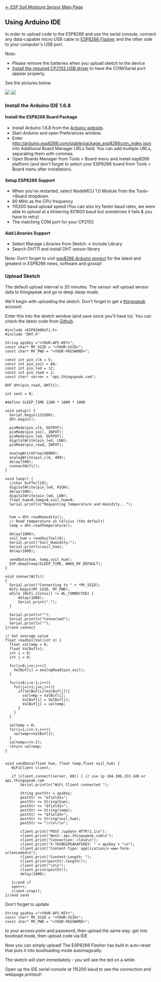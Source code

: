 [← ESP Soil Moisture Sensor Main
Page](ESP_Soil_Moisture_Sensor.md)

## Using Arduino IDE

In order to upload code to the ESP8266 and use the serial console,
connect any data-capable micro USB cable to [ESP8266
Flasher](ESP8266_Flasher.md) and the other side to your
computer's USB port.

Note:

  - Please remove the batteries when you upload sketch to the device
  - [Install the required CP2102 USB
    driver](https://www.silabs.com/products/mcu/Pages/USBtoUARTBridgeVCPDrivers.aspx)
    to have the COM/Serial port appear properly.

See the pictures below

<img src="//i1.aprbrother.com/IMG_5779.JPG-640.jpg">

<img src="//i1.aprbrother.com/IMG_5780.JPG-640.jpg">

### Install the Arduino IDE 1.6.8

#### Install the ESP8266 Board Package

  - Install Arduino 1.6.8 from the [Arduino
    website](http://www.arduino.cc/en/main/software).
  - Start Arduino and open Preferences window.
  - Enter
    <http://arduino.esp8266.com/stable/package_esp8266com_index.json>
    into Additional Board Manager URLs field. You can add multiple URLs,
    separating them with commas.
  - Open Boards Manager from Tools \> Board menu and install esp8266
    platform (and don't forget to select your ESP8266 board from Tools
    \> Board menu after installation).

#### Setup ESP8266 Support

  - When you've restarted, select NodeMCU 1.0 Module from the
    Tools-\>Board dropdown
  - 80 MHz as the CPU frequency
  - 115200 baud upload speed (You can also try faster baud rates, we
    were able to upload at a blistering 921600 baud but sometimes it
    fails & you have to retry)
  - The matching COM port for your CP2102

#### Add Libraries Support

  - Select Manage Libraries from Sketch -\> Include Library
  - Search DHT11 and install DHT sensor library

Note: Don't forget to visit [esp8266 Arduino
project](https://github.com/esp8266/arduino) for the latest and greatest
in ESP8266 news, software and gossip\!

### Upload Sketch

The default upload interval is 20 minutes. The sensor will upload sensor
data to thingspeak and go to deep sleep mode.

We'll begin with uploading the sketch. Don't forget to get a
[thingspeak](https://thingspeak.com) account.

Enter this into the sketch window (and save since you'll have to). You
can check the latest code from
[Github](https://github.com/AprilBrother/esp-soil-moisture-sensor/tree/master/src/esp-soil-moisture-sensor).

    #include <ESP8266WiFi.h>
    #include "DHT.h"

    String apiKey ="<YOUR-API-KEY>";
    const char* MY_SSID = "<YOUR-SSID>";
    const char* MY_PWD = "<YOUR-PASSWORD>";

    const int pin_clk = 5;
    const int pin_soil = A0;
    const int pin_led = 12;
    const int pin_read = 2;
    const char* server = "api.thingspeak.com";

    DHT dht(pin_read, DHT11);

    int sent = 0;

    #define SLEEP_TIME 1200 * 1000 * 1000

    void setup() {
      Serial.begin(115200);
      dht.begin();

      pinMode(pin_clk, OUTPUT);
      pinMode(pin_soil, INPUT);
      pinMode(pin_led, OUTPUT);
      digitalWrite(pin_led, LOW);
      pinMode(pin_read, INPUT);

      analogWriteFreq(40000);
      analogWrite(pin_clk, 400);
      delay(500);
      connectWifi();
    }

    void loop() {
      //char buffer[10];
      digitalWrite(pin_led, HIGH);
      delay(500);
      digitalWrite(pin_led, LOW);
      float hum=0,temp=0,soil_hum=0;
      Serial.println("Requesting Temperature and Humidity...");


      hum = dht.readHumidity();
      // Read temperature as Celsius (the default)
      temp = dht.readTemperature();

      delay(1000);
      soil_hum = readSoilVal(8);
      Serial.print("Soil_Humidity:");
      Serial.println(soil_hum);
      delay(1000);

      sendData(hum, temp,soil_hum);
      ESP.deepSleep(SLEEP_TIME, WAKE_RF_DEFAULT);
    }

    void connectWifi()
    {
      Serial.print("Connecting to " + *MY_SSID);
      WiFi.begin(MY_SSID, MY_PWD);
      while (WiFi.status() != WL_CONNECTED) {
          delay(1000);
          Serial.print(".");
      }

      Serial.println("");
      Serial.println("Connected");
      Serial.println("");
    }//end connect

    // Get average value
    float readSoilVal(int n) {
      float valtemp = 0;
      float ValBuf[n];
      int i = 0;
      int j = 0;

      for(i=0;i<n;i++){
        ValBuf[i] = analogRead(pin_soil);
      }

      for(i=0;i<n-1;i++){
        for(j=i+1;j<n;j++){
          if(ValBuf[i]>ValBuf[j]){
            valtemp = ValBuf[i];
            ValBuf[i] = ValBuf[j];
            ValBuf[j] = valtemp;
          }
        }
      }

      valtemp = 0;
      for(i=1;i<n-1;i++){
        valtemp+=ValBuf[i];
      }
      valtemp/=(n-2);
      return valtemp;
    }


    void sendData(float hum, float temp,float soil_hum) {
       WiFiClient client;

       if (client.connect(server, 80)) { // use ip 184.106.153.149 or api.thingspeak.com
           Serial.println("WiFi Client connected ");

           String postStr = apiKey;
           postStr += "&field1=";
           postStr += String(hum);
           postStr += "&field2=";
           postStr += String(temp);
           postStr += "&field3=";
           postStr += String(soil_hum);
           postStr += "\r\n\r\n";

           client.print("POST /update HTTP/1.1\n");
           client.print("Host: api.thingspeak.com\n");
           client.print("Connection: close\n");
           client.print("X-THINGSPEAKAPIKEY: " + apiKey + "\n");
           client.print("Content-Type: application/x-www-form-urlencoded\n");
           client.print("Content-Length: ");
           client.print(postStr.length());
           client.print("\n\n");
           client.print(postStr);
           delay(1000);

       }//end if
       sent++;
       client.stop();
    }//end send

Don't forget to update

    String apiKey ="<YOUR-API-KEY>";
    const char* MY_SSID = "<YOUR-SSID>";
    const char* MY_PWD = "<YOUR-PASSWORD>";

to your access point and password, then upload the same way: get into
bootload mode, then upload code via IDE

Now you can simply upload\! The ESP8266 Flasher has built in auto-reset
that puts it into bootloading mode automagically.

The sketch will start immediately - you will see the led on a while.

Open up the IDE serial console at 115200 baud to see the connection and
webpage printout\!
